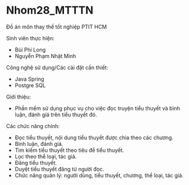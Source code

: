 # Nhom28_MTTTN
Đồ án môn thay thế tốt nghiệp PTIT HCM

Sinh viên thực hiện:
- Bùi Phi Long
- Nguyễn Phạm Nhật Minh

Công nghệ sử dụng/Các cài đặt cần thiết:
- Java Spring
- Postgre SQL

Giới thiệu:
- Phần mềm sử dụng phục vụ cho việc đọc truyện tiểu thuyết và bình luận, đánh giá trên tiểu thuyết đó.

Các chức năng chính:
- Đọc tiểu thuyết, nội dung tiểu thuyết được chia theo các chương.
- Bình luận, đánh giá.
- Tìm kiếm tiểu thuyết theo tiêu đề tiểu thuyết.
- Lọc theo thể loại, tác giả.
- Đăng tiểu thuyết.
- Duyệt tiểu thuyết đăng từ người đọc.
- Chức năng quản lý: người dùng, tiểu thuyết, chương, thể loại, tác giả.
